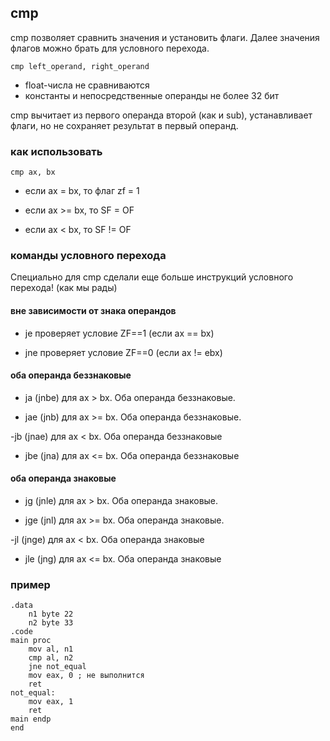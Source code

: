## cmp
cmp позволяет сравнить значения и установить флаги. Далее значения флагов можно брать для условного перехода.

```
cmp left_operand, right_operand
```
- float-числа не сравниваются
- константы и непосредственные операнды не более 32 бит

cmp вычитает из первого операнда второй (как и sub), устанавливает флаги, но не сохраняет результат в первый операнд.

### как использовать
```
cmp ax, bx
```
- если ax = bx, то флаг zf = 1

- если ax >= bx, то SF = OF

- если ax < bx, то SF != OF

### команды условного перехода
Специально для cmp сделали еще больше инструкций условного перехода! (как мы рады)

#### вне зависимости от знака операндов

- je проверяет условие ZF==1 (если ax == bx)

- jne проверяет условие ZF==0
(если ax != ebx)

#### оба операнда беззнаковые

- ja (jnbe) для ax > bx. Оба операнда беззнаковые.

- jae (jnb) для ax >= bx.
Оба операнда беззнаковые.

-jb (jnae) для ax < bx.
Оба операнда беззнаковые

- jbe (jna) для ax <= bx.
Оба операнда беззнаковые

#### оба операнда знаковые
- jg (jnle) для ax > bx. Оба операнда знаковые.

- jge (jnl) для ax >= bx.
Оба операнда знаковые.

-jl (jnge) для ax < bx.
Оба операнда знаковые

- jle (jng) для ax <= bx.
Оба операнда знаковые

### пример
```
.data
    n1 byte 22
    n2 byte 33
.code
main proc
    mov al, n1
    cmp al, n2
    jne not_equal
    mov eax, 0 ; не выполнится
    ret
not_equal: 
    mov eax, 1
    ret
main endp
end
```




